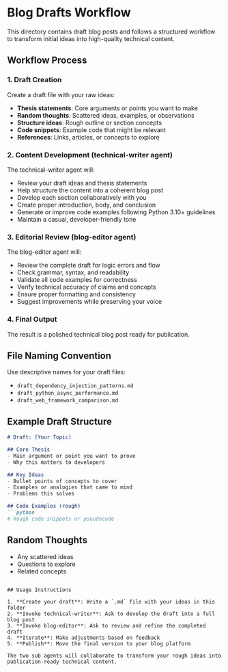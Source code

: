 # Blog Drafts Workflow

This directory contains draft blog posts and follows a structured workflow to transform initial ideas into high-quality technical content.

## Workflow Process

### 1. Draft Creation
Create a draft file with your raw ideas:
- **Thesis statements**: Core arguments or points you want to make
- **Random thoughts**: Scattered ideas, examples, or observations
- **Structure ideas**: Rough outline or section concepts
- **Code snippets**: Example code that might be relevant
- **References**: Links, articles, or concepts to explore

### 2. Content Development (technical-writer agent)
The technical-writer agent will:
- Review your draft ideas and thesis statements
- Help structure the content into a coherent blog post
- Develop each section collaboratively with you
- Create proper introduction, body, and conclusion
- Generate or improve code examples following Python 3.10+ guidelines
- Maintain a casual, developer-friendly tone

### 3. Editorial Review (blog-editor agent)
The blog-editor agent will:
- Review the complete draft for logic errors and flow
- Check grammar, syntax, and readability
- Validate all code examples for correctness
- Verify technical accuracy of claims and concepts
- Ensure proper formatting and consistency
- Suggest improvements while preserving your voice

### 4. Final Output
The result is a polished technical blog post ready for publication.

## File Naming Convention

Use descriptive names for your draft files:
- `draft_dependency_injection_patterns.md`
- `draft_python_async_performance.md` 
- `draft_web_framework_comparison.md`

## Example Draft Structure

```markdown
# Draft: [Your Topic]

## Core Thesis
- Main argument or point you want to prove
- Why this matters to developers

## Key Ideas
- Bullet points of concepts to cover
- Examples or analogies that came to mind
- Problems this solves

## Code Examples (rough)
```python
# Rough code snippets or pseudocode
```

## Random Thoughts
- Any scattered ideas
- Questions to explore
- Related concepts
```

## Usage Instructions

1. **Create your draft**: Write a `.md` file with your ideas in this folder
2. **Invoke technical-writer**: Ask to develop the draft into a full blog post
3. **Invoke blog-editor**: Ask to review and refine the completed draft
4. **Iterate**: Make adjustments based on feedback
5. **Publish**: Move the final version to your blog platform

The two sub agents will collaborate to transform your rough ideas into publication-ready technical content.